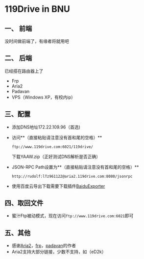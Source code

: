 # 119Drive in BNU
## 一、 前端

没时间做前端了，有缘者将就用吧

## 二、 后端

已经搭在路由器上了

* Frp
* Aria2
* Padavan
* VPS（Windows XP，有校内ip）

## 三、配置

* 添加DNS地址172.22.109.96（首选)
* 访问**（直接粘贴请注意没有首和尾的空格）**

	```
	ftp://www.119drive.com:6021/119drive/
	```
	下载YAAW.zip（正好测试DNS解析是否正确）
* JSON-RPC Path设置为**（直接粘贴请注意没有首和尾的空格）**


	```
	http://rudolf:lTz961122@aria2.119drive.com:8080/jsonrpc
	```
	
* 使用百度云导出下载需要下载插件[BaiduExporter](https://github.com/acgotaku/BaiduExporter)

## 四、取回文件

* 蜜汁Ftp被动模式，现在访问`ftp://www.119drive.com:6021`即可

## 五、其他

* 感谢[Aria2](https://github.com/aria2/aria2)，[frp](https://github.com/fatedier/frp)，[padavan](http://www.right.com.cn/forum/thread-161324-1-1.html)的作者
* Aria2支持大部分链接，少数不支持，如（eD2k）